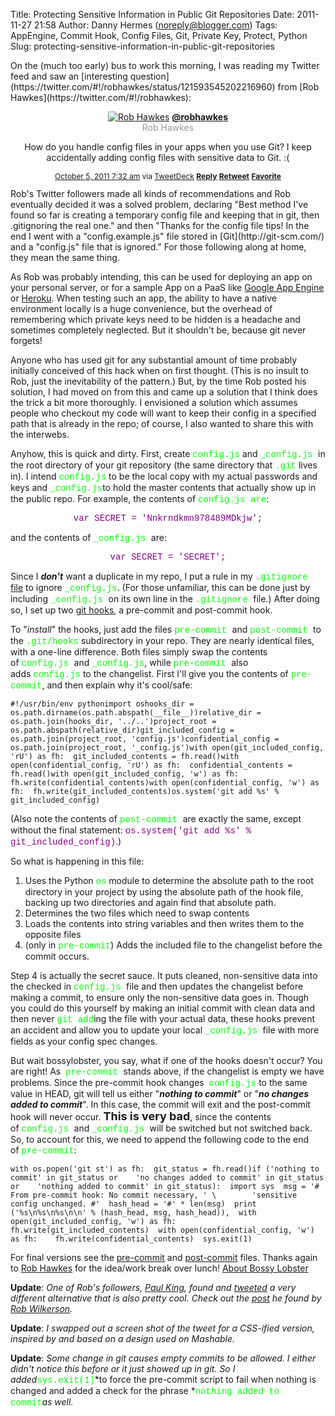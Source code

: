 Title: Protecting Sensitive Information in Public Git Repositories
Date: 2011-11-27 21:58
Author: Danny Hermes (noreply@blogger.com)
Tags: AppEngine, Commit Hook, Config Files, Git, Private Key, Protect, Python
Slug: protecting-sensitive-information-in-public-git-repositories

<p>
On the (much too early) bus to work this morning, I was reading my
Twitter feed and saw an [interesting
question](https://twitter.com/#!/robhawkes/status/121593545202216960) from
[Rob Hawkes](https://twitter.com/#!/robhawkes):  

<center>
<div id="post-container">

<div id="container-bg">

<div id="post-bg">

<span id="top-span"> <span id="follow-span"></span> <span
id="name-span"> [![Rob
Hawkes](http://www.bossylobster.com/images/blog/robhawkes.jpg)](http://twitter.com/intent/user?screen_name=robhawkes "Rob Hawkes")
**[@robhawkes](http://twitter.com/intent/user?screen_name=robhawkes "Rob Hawkes")**
<span style="color: #999999; font-size: 14px;">  
Rob Hawkes</span></span></span>   
<div style="margin: 1em 0em .5em 0em;">

How do you handle config files in your apps when you use Git? I keep
accidentally adding config files with sensitive data to Git. :(

</div>

<div style="font-size: 12px;">

[October 5, 2011 7:32
am](https://twitter.com/#!/robhawkes/status/121593545202216960 "tweeted on October 5, 2011 7:32 am")
via [TweetDeck](http://www.tweetdeck.com/)
[**Reply**](https://twitter.com/intent/tweet?in_reply_to=121593545202216960 "Reply")
[**Retweet**](https://twitter.com/intent/retweet?tweet_id=121593545202216960 "Retweet")
[**Favorite**](https://twitter.com/intent/favorite?tweet_id=121593545202216960 "Favorite")

</div>

</div>

</div>

</div>

</center>
Rob's Twitter followers made all kinds of recommendations and Rob
eventually decided it was a solved problem, declaring "Best method I've
found so far is creating a temporary config file and keeping that in
git, then .gitignoring the real one." and then "Thanks for the config
file tips! In the end I went with a "config.example.js" file stored in
[Git](http://git-scm.com/) and a "config.js" file that is ignored." For
those following along at home, they mean the same thing.  
  
As Rob was probably intending, this can be used for deploying an app on
your personal server, or for a sample App on a PaaS like [Google App
Engine](http://code.google.com/appengine/) or
[Heroku](http://www.heroku.com/). When testing such an app, the ability
to have a native environment locally is a huge convenience, but the
overhead of remembering which private keys need to be hidden is a
headache and sometimes completely neglected. But it shouldn't be,
because git never forgets!  
  
Anyone who has used git for any substantial amount of time probably
initially conceived of this hack when on first thought. (This is no
insult to Rob, just the inevitability of the pattern.) But, by the time
Rob posted his solution, I had moved on from this and came up a solution
that I think does the trick a bit more thoroughly. I envisioned a
solution which assumes people who checkout my code will want to keep
their config in a specified path that is already in the repo; of course,
I also wanted to share this with the interwebs.  
  
<span class="Apple-style-span">Anyhow, this is quick and dirty. First,
create <span class="Apple-style-span"
style="color: lime; font-family: 'Courier New', Courier, monospace;">config.js</span>
and <span class="Apple-style-span"
style="color: lime; font-family: 'Courier New', Courier, monospace;">\_config.js </span>in
the root directory of your git repository (the same directory that <span
class="Apple-style-span"
style="color: lime; font-family: 'Courier New', Courier, monospace;">.git</span>
lives in). I intend </span><span class="Apple-style-span"
style="color: lime; font-family: 'Courier New', Courier, monospace;">config.js</span><span
class="Apple-style-span"> to be the local copy with my actual passwords
and keys and </span><span class="Apple-style-span"
style="color: lime; font-family: 'Courier New', Courier, monospace;">\_config.js</span>to
hold the master contents that actually show up in the public repo. For
example, the contents of <span class="Apple-style-span"
style="color: lime; font-family: 'Courier New', Courier, monospace;">config.js
are</span>:  

<div style="text-align: center;">

<span class="Apple-style-span"
style="background-color: white; color: purple; font-family: 'Courier New', Courier, monospace;">var
SECRET = 'Nnkrndkmn978489MDkjw';</span>

</div>

and the contents of <span class="Apple-style-span"
style="color: lime; font-family: 'Courier New', Courier, monospace;">\_config.js </span>are:  

<div style="text-align: center;">

<span class="Apple-style-span"
style="background-color: white; color: purple; font-family: 'Courier New', Courier, monospace;">var
SECRET = 'SECRET';</span>

</div>

Since I ***don't*** want a duplicate in my repo, I put a rule in my
<span class="Apple-style-span"
style="color: lime; font-family: 'Courier New', Courier, monospace;">.gitignore</span>
[file](http://progit.org/book/ch2-2.html#ignoring_files) to ignore <span
class="Apple-style-span"
style="color: lime; font-family: 'Courier New', Courier, monospace;">\_config.js</span>.
(For those unfamiliar, this can be done just by including <span
class="Apple-style-span"
style="color: lime; font-family: 'Courier New', Courier, monospace;">\_config.js </span>on
its own line in the <span class="Apple-style-span"
style="color: lime; font-family: 'Courier New', Courier, monospace;">.gitignore </span>file.)
After doing so, I set up two [git
hooks](http://progit.org/book/ch7-3.html), a pre-commit and post-commit
hook.  
  
To "*install*" the hooks, just add the files <span
class="Apple-style-span"
style="color: lime; font-family: 'Courier New', Courier, monospace;">pre-commit </span>and <span
class="Apple-style-span"
style="color: lime; font-family: 'Courier New', Courier, monospace;">post-commit </span>to
the <span class="Apple-style-span"
style="color: lime; font-family: 'Courier New', Courier, monospace;">.git/hooks</span>
subdirectory in your repo. They are nearly identical files, with a
one-line difference. Both files simply swap the contents of <span
class="Apple-style-span"
style="color: lime; font-family: 'Courier New', Courier, monospace;">config.js</span><span
class="Apple-style-span"
style="color: lime; font-family: 'Courier New', Courier, monospace;"> </span>and <span
class="Apple-style-span"
style="color: lime; font-family: 'Courier New', Courier, monospace;">\_config.js</span>,
while <span class="Apple-style-span"
style="color: lime; font-family: 'Courier New', Courier, monospace;">pre-commit </span>also
adds <span class="Apple-style-span"
style="color: lime; font-family: 'Courier New', Courier, monospace;">config.js</span> to
the changelist. First I'll give you the contents of <span
class="Apple-style-span"
style="color: lime; font-family: 'Courier New', Courier, monospace;">pre-commit</span>,
and then explain why it's cool/safe:  

~~~~ {.prettyprint style="background-color: white;"}
#!/usr/bin/env pythonimport oshooks_dir = os.path.dirname(os.path.abspath(__file__))relative_dir = os.path.join(hooks_dir, '../..')project_root = os.path.abspath(relative_dir)git_included_config = os.path.join(project_root, 'config.js')confidential_config = os.path.join(project_root, '_config.js')with open(git_included_config, 'rU') as fh:  git_included_contents = fh.read()with open(confidential_config, 'rU') as fh:  confidential_contents = fh.read()with open(git_included_config, 'w') as fh:  fh.write(confidential_contents)with open(confidential_config, 'w') as fh:  fh.write(git_included_contents)os.system('git add %s' % git_included_config)
~~~~

(Also note the contents of <span class="Apple-style-span"
style="color: lime; font-family: 'Courier New', Courier, monospace;">post-commit </span>are
exactly the same, except without the final statement: <span
class="Apple-style-span"
style="background-color: white; color: purple; font-family: 'Courier New', Courier, monospace;">os.system('git
add %s' % git\_included\_config)</span>.)  
  
So what is happening in this file:  

1.  Uses the Python <span class="Apple-style-span"
    style="color: lime; font-family: 'Courier New', Courier, monospace;">os</span>
    module to determine the absolute path to the root directory in your
    project by using the absolute path of the hook file, backing up two
    directories and again find that absolute path.
2.  Determines the two files which need to swap contents
3.  Loads the contents into string variables and then writes them to the
    opposite files
4.  (only in <span class="Apple-style-span"
    style="color: lime; font-family: 'Courier New', Courier, monospace;">pre-commit</span>)
    Adds the included file to the changelist before the commit occurs.

Step 4 is actually the secret sauce. It puts cleaned, non-sensitive data
into the checked in <span class="Apple-style-span"
style="color: lime; font-family: 'Courier New', Courier, monospace;">config.js </span>file
and then updates the changelist before making a commit, to ensure only
the non-sensitive data goes in. Though you could do this yourself by
making an initial commit with clean data and then never <span
class="Apple-style-span"
style="color: lime; font-family: 'Courier New', Courier, monospace;">git
add</span>ing the file with your actual data, these hooks prevent an
accident and allow you to update your local <span
class="Apple-style-span"
style="color: lime; font-family: 'Courier New', Courier, monospace;">\_config.js </span>file
with more fields as your config spec changes.  
  
But wait bossylobster, you say, what if one of the hooks doesn't occur?
You are right! As  <span class="Apple-style-span"
style="color: lime; font-family: 'Courier New', Courier, monospace;">pre-commit </span>stands
above, if the changelist is empty we have problems. Since the pre-commit
hook changes  <span class="Apple-style-span"
style="color: lime; font-family: 'Courier New', Courier, monospace;">config.js</span> to
the same value in HEAD, git will tell us either "***nothing to
commit***" or "***no changes added to commit***". In this case, the
commit will exit and the post-commit hook will never occur. **<span
class="Apple-style-span" style="font-size: large;">This is very
bad</span>**, since the contents of <span class="Apple-style-span"
style="color: lime; font-family: 'Courier New', Courier, monospace;">config.js </span>and <span
class="Apple-style-span"
style="color: lime; font-family: 'Courier New', Courier, monospace;">\_config.js </span>will
be switched but not switched back. So, to account for this, we need to
append the following code to the end of <span class="Apple-style-span"
style="color: lime; font-family: 'Courier New', Courier, monospace;">pre-commit</span>:  

~~~~ {.prettyprint style="background-color: white;"}
with os.popen('git st') as fh:  git_status = fh.read()if ('nothing to commit' in git_status or    'no changes added to commit' in git_status or    'nothing added to commit' in git_status):  import sys  msg = '# From pre-commit hook: No commit necessary, ' \        'sensitive config unchanged. #'  hash_head = '#' * len(msg)  print ('%s\n%s\n%s\n\n' % (hash_head, msg, hash_head)),  with open(git_included_config, 'w') as fh:    fh.write(git_included_contents)  with open(confidential_config, 'w') as fh:    fh.write(confidential_contents)  sys.exit(1)
~~~~

For final versions see
the [pre-commit](http://www.bossylobster.com/scripts/pre-commit) and
[post-commit](http://www.bossylobster.com/scripts/post-commit) files.
Thanks again to [Rob Hawkes](https://twitter.com/#!/robhawkes) for the
idea/work break over lunch! [About Bossy
Lobster](https://profiles.google.com/114760865724135687241)  
  
**Update**: *One of Rob's followers, [Paul
King](https://twitter.com/#!/nrocy), found and
[tweeted](https://twitter.com/#!/nrocy/status/124468167086051328) a very
different alternative that is also pretty cool. Check out the
[post](http://archive.robwilkerson.org/2010/03/02/git-tip-ignore-changes-to-tracked-files/) he
found by [Rob Wilkerson](https://twitter.com/#!/robwilkerson).*  
  
**Update**: *I swapped out a screen shot of the tweet for a CSS-ified
version, inspired by and based on a design used on Mashable.*  
  
**Update**: *Some change in git causes empty commits to be allowed. I
either didn't notice this before or it just showed up in git. So I
added*<span class="Apple-style-span"
style="color: lime; font-family: 'Courier New', Courier, monospace;">sys.exit(1)</span>*to
force the pre-commit script to fail when nothing is changed and added a
check for the phrase *<span class="Apple-style-span"
style="color: lime; font-family: 'Courier New', Courier, monospace;">nothing
added to commit</span>*as well.*

</p>


